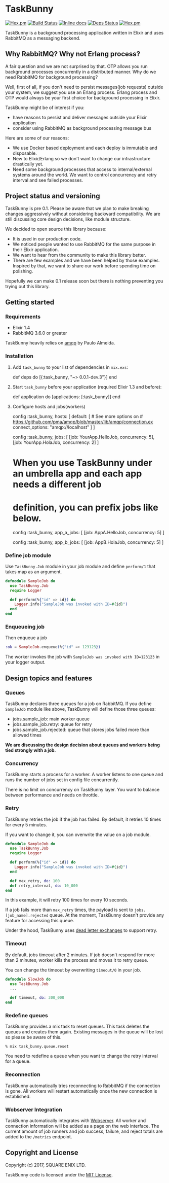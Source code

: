 # TaskBunny

[![Hex.pm](https://img.shields.io/hexpm/v/task_bunny.svg "Hex")](https://hex.pm/packages/task_bunny)
[![Build Status](https://travis-ci.org/shinyscorpion/task_bunny.svg?branch=master)](https://travis-ci.org/shinyscorpion/task_bunny)
[![Inline docs](http://inch-ci.org/github/shinyscorpion/task_bunny.svg?branch=master)](http://inch-ci.org/github/shinyscorpion/task_bunny)
[![Deps Status](https://beta.hexfaktor.org/badge/all/github/shinyscorpion/task_bunny.svg)](https://beta.hexfaktor.org/github/shinyscorpion/task_bunny)
[![Hex.pm](https://img.shields.io/hexpm/l/task_bunny.svg "License")](LICENSE.md)

TaskBunny is a background processing application written in Elixir and uses RabbitMQ as a messaging backend.

## Why RabbitMQ? Why not Erlang process?

A fair question and we are not surprised by that.
OTP allows you run background processes concurrently in a distributed manner.
Why do we need RabbitMQ for background processing?

Well, first of all, if you don't need to persist messages(job requests) outside your system, we suggest you use an Erlang process.
Erlang process and OTP would always be your first choice for background processing in Elixir.

TaskBunny might be of interest if you:

- have reasons to persist and deliver messages outside your Elixir application
- consider using RabbitMQ as background processing message bus

Here are some of our reasons:

- We use Docker based deployment and each deploy is immutable and disposable.
- New to Elixir/Erlang so we don't want to change our infrastructure drastically yet.
- Need some background processes that access to internal/external systems around the world. We want to control concurrency and retry interval and see failed processes.

## Project status and versioning

TaskBunny is pre 0.1.
Please be aware that we plan to make breaking changes aggressively without considering backward compatibility.
We are still discussing core design decisions, like module structure.

We decided to open source this library because:

- It is used in our production code.
- We noticed people wanted to use RabbitMQ for the same purpose in their Elixir application.
- We want to hear from the community to make this library better.
- There are few examples and we have been helped by those examples. Inspired by that, we want to share our work before spending time on polishing.

Hopefully we can make 0.1 release soon but there is nothing preventing you trying out this library.

## Getting started

### Requirements

- Elixir 1.4
- RabbitMQ 3.6.0 or greater

TaskBunny heavily relies on [amqp](https://github.com/pma/amqp) by Paulo Almeida.

### Installation

  1. Add `task_bunny` to your list of dependencies in `mix.exs`:

        def deps do
          [{:task_bunny, "~> 0.0.1-dev.3"}]
        end

  1. Start `task_bunny` before your application (required Elixir 1.3 and before):

        def application do
          [applications: [:task_bunny]]
        end

  1. Configure hosts and jobs(workers)

        config :task_bunny, hosts: [
          default: [
            # See more options on
            # https://github.com/pma/amqp/blob/master/lib/amqp/connection.ex
            connect_options: "amqp://localhost"
          ]
        ]

        config :task_bunny, jobs: [
          [job: YourApp.HelloJob, concurrency: 5],
          [job: YourApp.HolaJob, concurrency: 2]
        ]

        # When you use TaskBunny under an umbrella app and each app needs a different job
        # definition, you can prefix jobs like below.

        config :task_bunny, app_a_jobs: [
          [job: AppA.HelloJob, concurrency: 5]
        ]

        config :task_bunny, app_b_jobs: [
          [job: AppB.HolaJob, concurrency: 5]
        ]

### Define job module

Use `TaskBunny.Job` module in your job module and define `perform/1` that takes map as an argument.

```elixir
defmodule SampleJob do
  use TaskBunny.Job
  require Logger

  def perform(%{"id" => id}) do
    Logger.info("SampleJob was invoked with ID=#{id}")
  end
end
```

### Enqueueing job

Then enqueue a job

```elixir
:ok = SampleJob.enqueue(%{"id" => 123123})
```

The worker invokes the job with `SampleJob was invoked with ID=123123` in your logger output.

## Design topics and features

### Queues

TaskBunny declares three queues for a job on RabbitMQ.
If you define `SampleJob` module like above, TaskBunny will define those three queues:

- jobs.sample_job: main worker queue
- jobs.sample_job.retry: queue for retry
- jobs.sample_job.rejected: queue that stores jobs failed more than allowed times

**We are discussing the design decision about queues and workers being tied strongly with a job.**

### Concurrency

TaskBunny starts a process for a worker.
A worker listens to one queue and runs the number of jobs set in config file concurrently.

There is no limit on concurrency on TaskBunny layer.
You want to balance between performance and needs on throttle.

### Retry

TaskBunny retries the job if the job has failed.
By default, it retries 10 times for every 5 minutes.

If you want to change it, you can overwrite the value on a job module.

```elixir
defmodule SampleJob do
  use TaskBunny.Job
  require Logger

  def perform(%{"id" => id}) do
    Logger.info("SampleJob was invoked with ID=#{id}")
  end

  def max_retry, do: 100
  def retry_interval, do: 10_000
end

```

In this example, it will retry 100 times for every 10 seconds.

If a job fails more than `max_retry` times, the payload is sent to `jobs.[job_name].rejected` queue.
At the moment, TaskBunny doesn't provide any feature for accessing this queue.

Under the hood, TaskBunny uses [dead letter exchanges](https://www.rabbitmq.com/dlx.html) to support retry.

### Timeout

By default, jobs timeout after 2 minutes.
If job doesn't respond for more than 2 minutes, worker kills the process and moves it to retry queue.

You can change the timeout by overwriting `timeout/0` in your job.

```elixir
defmodule SlowJob do
  use TaskBunny.Job
  ...

  def timeout, do: 300_000
end

```

### Redefine queues

TaskBunny provides a mix task to reset queues.
This task deletes the queues and creates them again.
Existing messages in the queue will be lost so please be aware of this.

```
% mix task_bunny.queue.reset
```

You need to redefine a queue when you want to change the retry interval for a queue.


### Reconnection

TaskBunny automatically tries reconnecting to RabbitMQ if the connection is gone.
All workers will restart automatically once the new connection is established.


### Wobserver Integration

TaskBunny automatically integrates with [Wobserver](https://github.com/shinyscorpion/wobserver).
All worker and connection information will be added as a page on the web interface.
The current amount of job runners and job success, failure, and reject totals are added to the `/metrics` endpoint.


## Copyright and License

Copyright (c) 2017, SQUARE ENIX LTD.

TaskBunny code is licensed under the [MIT License](LICENSE.md).
